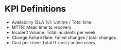 # KPI Definitions
- Availability (SLA %): Uptime / Total time
- MTTR: Mean time to recovery
- Incident Volume: Total incidents per week
- Change Failure Rate: Failed changes / total changes
- Cost per User: Total IT cost / active users
